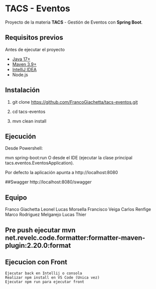 # TACS - Eventos

Proyecto de la materia **TACS** - Gestión de Eventos con **Spring Boot**.

## Requisitos previos

Antes de ejecutar el proyecto

- [Java 17+](https://jdk.java.net/java-se-ri/17-MR1)
- [Maven 3.9+](https://maven.apache.org/)
- [IntelliJ IDEA](https://www.jetbrains.com/idea/)
- Node.js

##  Instalación

1. git clone https://github.com/FrancoGiachetta/tacs-eventos.git

2. cd tacs-eventos

3. mvn clean install

## Ejecución
Desde Powershell:

mvn spring-boot:run
O desde el IDE (ejecutar la clase principal tacs.eventos.EventosApplication).

Por defecto la aplicación apunta a
http://localhost:8080

##Swagger
http://localhost:8080/swagger

## Equipo
Franco Giachetta
Leonel Lucas Morsella
Francisco Veiga
Carlos Renfige
Marco Rodriguez Melgarejo
Lucas Thier

## Pre push ejecutar mvn net.revelc.code.formatter:formatter-maven-plugin:2.20.0:format

## Ejecucion con Front

    Ejecutar back en Intellij o consola
    Realizar npm install en VS Code (Unica vez)
    Ejecutar npm run para ejecutar front